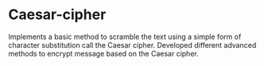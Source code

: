 # Caesar-cipher
Implements a basic method to scramble the text using a simple form of character substitution call the Caesar cipher.
Developed different advanced methods to encrypt message based on the Caesar cipher.
